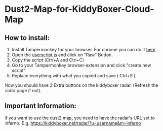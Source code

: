 # Dust2-Map-for-KiddyBoxer-Cloud-Map

## How to install:

1. Install Tampermonkey for your browser. For chrome you can do it [here](https://chrome.google.com/webstore/detail/tampermonkey/dhdgffkkebhmkfjojejmpbldmpobfkfo).
2. Open the [userscript.js](https://github.com/t0gepi/Dust2-Map-for-KiddyBoxer-Cloud-Map/blob/main/userscript.js) and click on "Raw" Button.
3. Copy the script (Ctrl+A and Ctrl+C)
4. Go to your Tampermonkey browser-extension and click "create new script"
5. Replace everything with what you copied and save ( Ctrl+S ).

Now you should have 2 Extra buttons on the kiddyboxer radar. (Refresh the radar page if not).

## Important Information:

If you want to use the dust2 map, you need to have the radar's URL set to inferno.
E.g. https://kiddyboxer.net/radar/?u=username&m=inferno


